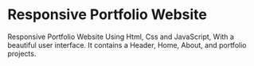 # Responsive Portfolio Website
Responsive Portfolio Website Using Html, Css and JavaScript, With a beautiful user interface. It contains a Header, Home, About, and portfolio projects.

